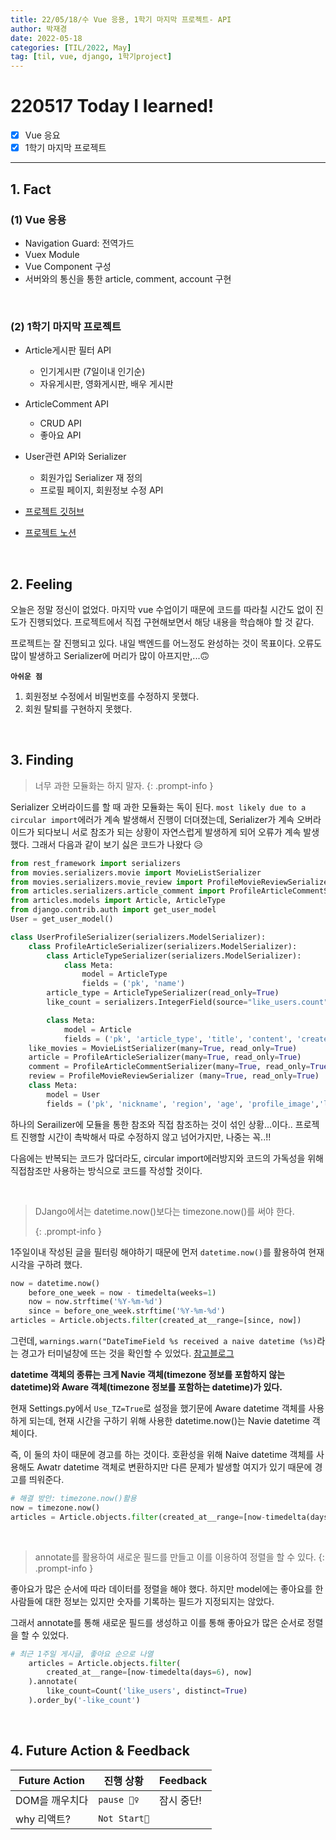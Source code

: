 ```yaml
---
title: 22/05/18/수 Vue 응용, 1학기 마지막 프로젝트- API
author: 박재경
date: 2022-05-18
categories: [TIL/2022, May]
tag: [til, vue, django, 1학기project]
---
```


# 220517 Today I learned!

- [x] Vue 응요
- [x] 1학기 마지막 프로젝트

---

## 1. Fact 

### (1)  Vue 응용

- Navigation Guard: 전역가드 
- Vuex Module 
- Vue Component 구성
- 서버와의 통신을 통한 article, comment, account 구현

<br>

### (2) 1학기 마지막 프로젝트

- Article게시판 필터 API
  - 인기게시판 (7일이내 인기순)
  - 자유게시판, 영화게시판, 배우 게시판

- ArticleComment API
  - CRUD API 
  - 좋아요 API 
- User관련 API와 Serializer
  - 회원가입 Serializer 재 정의
  - 프로필 페이지, 회원정보 수정 API 
- [프로젝트 깃허브](https://github.com/JaeKP/MovieWiki)
- [프로젝트 노션](https://evanescent-tuba-146.notion.site/d71f0e701e314d7abfcf72ede38fe8b6)

<br>

## 2. Feeling

오늘은 정말 정신이 없었다. 마지막 vue 수업이기 때문에 코드를 따라칠 시간도 없이 진도가 진행되었다. 프로젝트에서 직접 구현해보면서 해당 내용을 학습해야 할 것 같다. 

프로젝트는 잘 진행되고 있다. 내일 백엔드를 어느정도 완성하는 것이 목표이다. 오류도 많이 발생하고 Serializer에 머리가 많이 아프지만,...🙃 

**`아쉬운 점`** 

1. 회원정보 수정에서 비밀번호를 수정하지 못했다. 
2. 회원 탈퇴를 구현하지 못했다. 

<br>

## 3. Finding 

> 너무 과한 모듈화는 하지 말자.
{: .prompt-info }

Serializer 오버라이드를 할 때 과한 모듈화는 독이 된다.  `most likely due to a circular import`에러가 계속 발생해서 진행이 더뎌졌는데, Serializer가 계속 오버라이드가 되다보니 서로 참조가 되는 상황이 자연스럽게 발생하게 되어 오류가 계속 발생했다. 그래서 다음과 같이 보기 싫은 코드가 나왔다 😥

```python
from rest_framework import serializers
from movies.serializers.movie import MovieListSerializer
from movies.serializers.movie_review import ProfileMovieReviewSerializer
from articles.serializers.article_comment import ProfileArticleCommentSerializer
from articles.models import Article, ArticleType
from django.contrib.auth import get_user_model
User = get_user_model()

class UserProfileSerializer(serializers.ModelSerializer):
    class ProfileArticleSerializer(serializers.ModelSerializer):
        class ArticleTypeSerializer(serializers.ModelSerializer):
            class Meta:
                model = ArticleType
                fields = ('pk', 'name')
        article_type = ArticleTypeSerializer(read_only=True)
        like_count = serializers.IntegerField(source="like_users.count", read_only=True)

        class Meta:
            model = Article
            fields = ('pk', 'article_type', 'title', 'content', 'created_at', 'article_type','like_count',)
    like_movies = MovieListSerializer(many=True, read_only=True)
    article = ProfileArticleSerializer(many=True, read_only=True)
    comment = ProfileArticleCommentSerializer(many=True, read_only=True)
    review = ProfileMovieReviewSerializer (many=True, read_only=True)
    class Meta:
        model = User
        fields = ('pk', 'nickname', 'region', 'age', 'profile_image','like_movies',  'article',  'comment',  'review',)
```

하나의 Serailizer에 모듈을 통한 참조와 직접 참조하는 것이 섞인 상황...이다.. 프로젝트 진행할 시간이 촉박해서 따로 수정하지 않고 넘어가지만, 나중는 꼭..!!

다음에는 반복되는 코드가 많더라도, circular import에러방지와 코드의 가독성을 위해 직접참조만 사용하는 방식으로 코드를 작성할 것이다. 

<br>

> DJango에서는 datetime.now()보다는 timezone.now()를 써야 한다. 
>
> {: .prompt-info }

1주일이내 작성된 글을 필터링 해야하기 때문에 먼저 `datetime.now()`를 활용하여 현재 시각을 구하려 했다. 

```python
now = datetime.now()
    before_one_week = now - timedelta(weeks=1)
    now = now.strftime('%Y-%m-%d')
    since = before_one_week.strftime('%Y-%m-%d')
articles = Article.objects.filter(created_at__range=[since, now])
```

그런데, `warnings.warn("DateTimeField %s received a naive datetime (%s)`라는 경고가 터미널창에 뜨는 것을 확인할 수 있었다. [참고블로그 ](https://it-eldorado.tistory.com/13)

**datetime 객체의 종류는 크게 Navie 객체(timezone 정보를 포함하지 않는 datetime)와 Aware 객체(timezone 정보를 포함하는 datetime)가 있다.** 

현재 Settings.py에서 `Use_TZ=True`로 설정을 했기문에 Aware datetime 객체를 사용하게 되는데, 현재 시간을 구하기 위해 사용한 datetime.now()는 Navie datetime 객체이다. 

즉, 이 둘의 차이 때문에 경고를 하는 것이다. 호환성을 위해 Naive datetime 객체를 사용해도 Awatr datetime 객체로 변환하지만 다른 문제가 발생할 여지가 있기 때문에 경고를 띄워준다. 

```python
# 해결 방안: timezone.now()활용
now = timezone.now()
articles = Article.objects.filter(created_at__range=[now-timedelta(days=6), now])
```

<br>

> annotate를 활용하여 새로운 필드를 만들고  이를 이용하여 정렬을 할 수 있다.
{: .prompt-info }

좋아요가 많은 순서에 따라 데이터를 정렬을 해야 했다. 하지만 model에는 좋아요를 한 사람들에 대한 정보는 있지만 숫자를 기록하는 필드가 지정되지는 않았다. 

그래서 annotate를 통해 새로운 필드를 생성하고 이를 통해 좋아요가 많은 순서로 정렬을 할 수 있었다. 

```	python
# 최근 1주일 게시글, 좋아요 순으로 나열
    articles = Article.objects.filter(
        created_at__range=[now-timedelta(days=6), now]
    ).annotate(
        like_count=Count('like_users', distinct=True)
    ).order_by('-like_count')
```

<br>

## 4. Future Action & Feedback

| Future Action  | 진행 상황    | Feedback   |
| -------------- | ------------ | ---------- |
| DOM을 깨우치다 | `pause 🤦‍♀️`   | 잠시 중단! |
| why 리액트?    | `Not Start🌙` |            |

<br>
